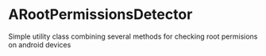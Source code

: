 # ARootPermissionsDetector
Simple utility class combining several methods for checking root permisions on android devices
